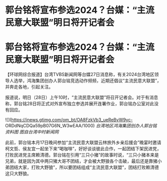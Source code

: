 # 郭台铭将宣布参选2024？台媒：“主流民意大联盟”明日将开记者会

# 郭台铭将宣布参选2024？台媒：“主流民意大联盟”明日将开记者会

【环球网综合报道】台湾TVBS新闻网等台媒27日消息称，有关2024台湾地区领导人选举，鸿海集团创办人郭台铭竞选动作频频，近期还倡议“主流民意大联盟”，并奔走各地，引起关注。

报道说，明日（28日）上午10时，“主流民意大联盟”将召开记者会。对于有消息称，郭台铭28日将正式对外宣布独立参选并展开连署作业，郭台铭办公室对此没有回应。

![](https://inews.gtimg.com/om_bt/OA8FzkVb3_ueReBvW9yc-
ORDdNqCDQa59pB07G6N_W3wEAA/1000) _台湾地区鸿海集团创办人郭台铭 资料图 图自台湾中时新闻网_

此前，郭台铭本月17日晚间参加“主流民意大联盟云林旅外乡亲后援会”晚宴时邀请柯文哲、侯友宜一起坐下来“喝咖啡”，好好谈谈彼此合作，一起团结下架民进党，打败民进党主席赖清德。郭台铭在引用“三只小猪”的故事时说，“三只小猪本来是兄弟，就是因为其中两只猪大哥不团结，才会被大野狼各个击破，最后还是靠猪小弟团结大家，打败大野狼”，所以要团结组成“主流民意大联盟”，团结打败赖清德这只大野狼。

